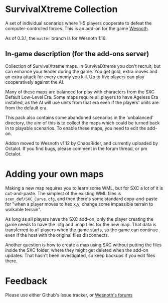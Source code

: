 SurvivalXtreme Collection
=========================

A set of individual scenarios where 1-5 players cooperate to defeat the computer-controlled forces.
This is an add-on for the game [Wesnoth](https://www.wesnoth.org/).

As of 0.3.1, the `master` branch is for Wesnoth 1.16.

In-game description (for the add-ons server)
--------------------------------------------

Collection of SurvivalXtreme maps. In SurvivalXtreme you don't recruit, but can enhance your leader during the game. You get gold, extra moves and an extra attack for every enemy you kill. Up to five players can play cooperatively against the AI.

Many of these maps are balanced for play with characters from the SXC Default Low-Level Era. Some maps require all players to have Ageless Era installed, as the AI will use units from that era even if the players' units are from the default era.

This pack also contains some abandoned scenarios in the 'unbalanced' directory, the aim of this is to collect the maps which could be turned back in to playable scenarios. To enable these maps, you need to edit the add-on.

Addon moved to Wesnoth v1.12 by ChaosRider, and currently uploaded by Octalot. If you find bugs, please comment in the forum thread, or pm Octalot.

Adding your own maps
====================

Making a new map requires you to learn some WML, but for SXC a lot of it is cut-and-paste. The simplest of the existing WML files is `scen_def/SXC_Curve.cfg`, and then there's some standard copy-and-paste for "when a player moves to hex x,y, change some impassible terrain to walkable terrain".

As long as all players have the SXC add-on, only the player creating the game needs to have the .cfg and .map files for the new map. That data is transferred to all players when the game starts, so the game can continue even if the host with the original files disconnects.

Another question is how to create a map using SXC without putting the files inside the SXC folder, where they might get deleted when the add-on updates. That hasn't been investigated, so keep backups if you edit files there.

Feedback
========

Please use either Github's issue tracker, or [Wesnoth's forums](https://forums.wesnoth.org/viewtopic.php?f=15&t=31221)
